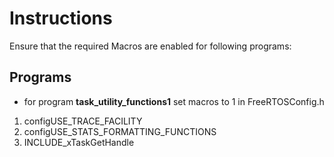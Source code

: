 # Instructions
Ensure that the required Macros are enabled for following programs:

## Programs
- for program **task_utility_functions1** set macros to 1 in FreeRTOSConfig.h
 1. configUSE_TRACE_FACILITY
 2. configUSE_STATS_FORMATTING_FUNCTIONS
 3. INCLUDE_xTaskGetHandle            
      

